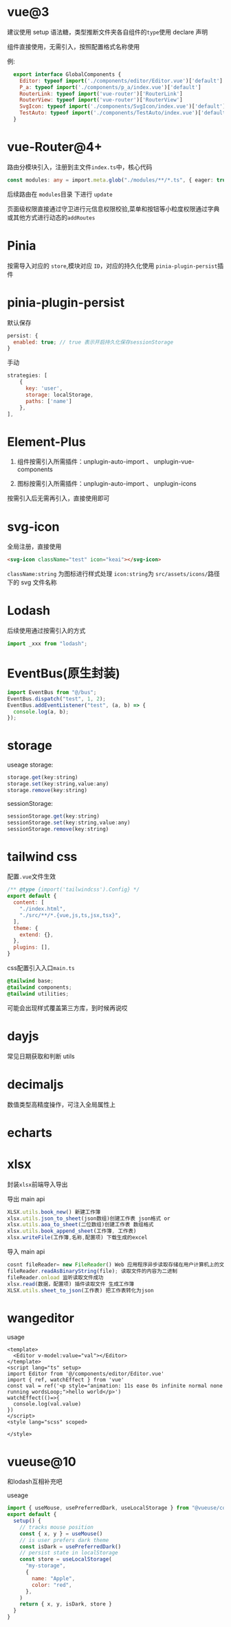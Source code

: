 # vue@3

建议使用 setup 语法糖，类型推断文件夹各自组件的`type`使用 declare 声明

组件直接使用，无需引入，按照配置格式名称使用

例:
```js
  export interface GlobalComponents {
    Editor: typeof import('./components/editor/Editor.vue')['default']
    P_a: typeof import('./components/p_a/index.vue')['default']
    RouterLink: typeof import('vue-router')['RouterLink']
    RouterView: typeof import('vue-router')['RouterView']
    SvgIcon: typeof import('./components/SvgIcon/index.vue')['default']
    TestAuto: typeof import('./components/TestAuto/index.vue')['default']
  }
```
# vue-Router@4+

路由分模块引入，注册到主文件`index.ts`中，核心代码

```ts
const modules: any = import.meta.glob("./modules/**/*.ts", { eager: true });
```

后续路由在 `modules`目录 下进行 `update`

页面级权限直接通过守卫进行元信息权限校验,菜单和按钮等小粒度权限通过字典或其他方式进行动态的`addRoutes`

# Pinia

按需导入对应的 `store`,模块对应 `ID`，对应的持久化使用
`pinia-plugin-persist`插件

# pinia-plugin-persist

默认保存

```js
persist: {
  enabled: true; // true 表示开启持久化保存sessionStorage
}
```

手动

```js
strategies: [
    {
      key: 'user',
      storage: localStorage,
      paths: ['name']
    },
],
```

# Element-Plus

1. 组件按需引入所需插件：unplugin-auto-import 、 unplugin-vue-components

2. 图标按需引入所需插件：unplugin-auto-import 、 unplugin-icons

按需引入后无需再引入，直接使用即可

# svg-icon

全局注册，直接使用

```html
<svg-icon className="test" icon="keai"></svg-icon>
```

`className:string` 为图标进行样式处理 `icon:string`为 `src/assets/icons/`路径下的 svg 文件名称

# Lodash

后续使用通过按需引入的方式

```js
import _xxx from "lodash";
```

# EventBus(原生封装)

```ts
import EventBus from "@/bus";
EventBus.dispatch("test", 1, 2);
EventBus.addEventListener("test", (a, b) => {
  console.log(a, b);
});
```

# storage

useage
storage:

```js
storage.get(key:string)
storage.set(key:string,value:any)
storage.remove(key:string)
```

sessionStorage:

```js
sessionStorage.get(key:string)
sessionStorage.set(key:string,value:any)
sessionStorage.remove(key:string)
```

# tailwind css

配置`.vue`文件生效
```js
/** @type {import('tailwindcss').Config} */
export default {
  content: [
    "./index.html",
    "./src/**/*.{vue,js,ts,jsx,tsx}",
  ],
  theme: {
    extend: {},
  },
  plugins: [],
}
```


css配置引入入口`main.ts`

```css
@tailwind base;
@tailwind components;
@tailwind utilities;
```

可能会出现样式覆盖第三方库，到时候再说哎

# dayjs

常见日期获取和判断  utils

# decimaljs

数值类型高精度操作，可注入全局属性上

# echarts


# xlsx

封装`xlsx`前端导入导出

导出 main api
```js
XLSX.utils.book_new() 新建工作簿
xlsx.utils.json_to_sheet(json数组)创建工作表 json格式 or
xlsx.utils.aoa_to_sheet(二位数组)创建工作表 数组格式
xlsx.utils.book_append_sheet(工作簿, 工作表)
xlsx.writeFile(工作簿,名称,配置项) 下载生成的excel
```

导入 main api
```js
cosnt fileReader= new FileReader() Web 应用程序异步读取存储在用户计算机上的文件
fileReader.readAsBinaryString(file); 读取文件的内容为二进制
fileReader.onload 监听读取文件成功
xlsx.read(数据，配置项) 插件读取文件 生成工作簿
XLSX.utils.sheet_to_json(工作表) 把工作表转化为json
```

# wangeditor


usage

```vue
<template>
  <Editor v-model:value="val"></Editor>
</template>
<script lang="ts" setup>
import Editor from '@/components/editor/Editor.vue'
import { ref, watchEffect } from 'vue'
const val = ref('<p style="animation: 11s ease 0s infinite normal none running wordsLoop;">hello world</p>')
watchEffect(()=>{
  console.log(val.value)
})
</script>
<style lang="scss" scoped>

</style>
```

# vueuse@10

和lodash互相补充吧

useage
```js
import { useMouse, usePreferredDark, useLocalStorage } from "@vueuse/core"
export default {
  setup() {
    // tracks mouse position
    const { x, y } = useMouse()
    // is user prefers dark theme
    const isDark = usePreferredDark()
    // persist state in localStorage
    const store = useLocalStorage(
      "my-storage",
      {
        name: "Apple",
        color: "red",
      },
    )
    return { x, y, isDark, store }
  }
}
```

